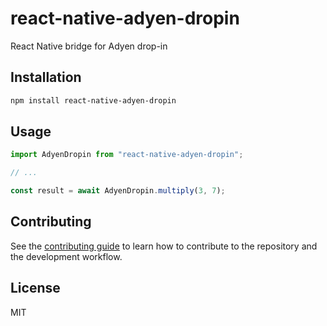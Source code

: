 # react-native-adyen-dropin

React Native bridge for Adyen drop-in

## Installation

```sh
npm install react-native-adyen-dropin
```

## Usage

```js
import AdyenDropin from "react-native-adyen-dropin";

// ...

const result = await AdyenDropin.multiply(3, 7);
```

## Contributing

See the [contributing guide](CONTRIBUTING.md) to learn how to contribute to the repository and the development workflow.

## License

MIT
